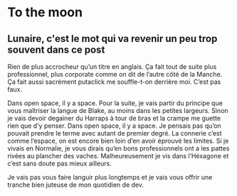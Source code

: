 # To the moon
## Lunaire, c'est le mot qui va revenir un peu trop souvent dans ce post

Rien de plus accrocheur qu’un titre en anglais. Ça fait tout de suite plus professionnel, plus corporate comme on dit de l’autre côté de la Manche. Ça fait aussi sacrément putaclick me souffle-t-on derrière moi. C’est pas faux.

Dans open space, il y a space. Pour la suite, je vais partir du principe que vous maîtriser la langue de Blake, au moins dans les petites largeurs. Sinon je vais devoir degainer du Harraps à tour de bras et la crampe me guette rien que d’y penser. 
Dans open space, il y a space. Je pensais pas qu’on pouvait prendre le terme avec autant de premier degré. La connerie c’est comme l’espace, on est encore bien loin d’en avoir éprouvé les limites. Si je vivais en Normalie, je vous dirais qu’en bons professionnels ont a les pattes rivées au plancher des vaches. Malheureusement je vis dans l’Héxagone et c’est sans doute pas mieux ailleurs.

Je vais pas vous faire languir plus longtemps et je vais vous offrir une tranche bien juteuse de mon quotidien de dev. 
